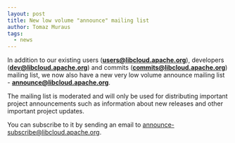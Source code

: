 ```yaml
---
layout: post
title: New low volume "announce" mailing list
author: Tomaz Muraus
tags:
  - news
---
```


In addition to our existing users (**users@libcloud.apache.org**), developers
(**dev@libcloud.apache.org**) and commits (**commits@libcloud.apache.org**)
mailing list, we now also have a new very low volume announce mailing list -
**announce@libcloud.apache.org**.

The mailing list is moderated and will only be used for distributing important
project announcements such as information about new releases and other
important project updates.

You can subscribe to it by sending an email to
[announce-subscribe@libcloud.apache.org][1].

[1]: mailto:announce-subscribe@libcloud.apache.org
